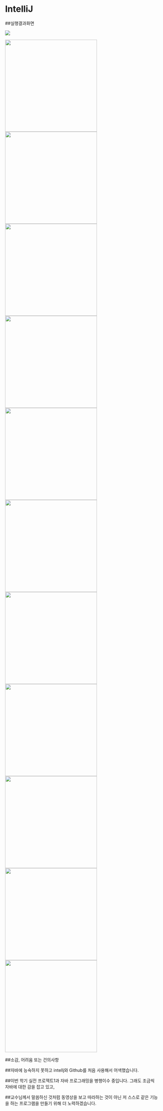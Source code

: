 # IntelliJ
##실행결과화면

![](home.PNG)

<img src ='https://github.com/21900017KangJunhyeok/JavaProject2/raw/master/screenshots/function4-1.PNG' width='300' >
<img src ='https://github.com/21900017KangJunhyeok/JavaProject2/raw/master/screenshots/function1-1.PNG' width='300' >
<img src ='https://github.com/21900017KangJunhyeok/JavaProject2/raw/master/screenshots/function4-2.PNG' width='300' >
<img src ='https://github.com/21900017KangJunhyeok/JavaProject2/raw/master/screenshots/function1-2.PNG' width='300' >
<img src ='https://github.com/21900017KangJunhyeok/JavaProject2/raw/master/screenshots/function0.PNG' width='300' >
<img src ='https://github.com/21900017KangJunhyeok/JavaProject2/raw/master/screenshots/function5.PNG' width='300' >
<img src ='https://github.com/21900017KangJunhyeok/JavaProject2/raw/master/screenshots/function6.PNG' width='300' >
<img src ='https://github.com/21900017KangJunhyeok/JavaProject2/raw/master/screenshots/function7.PNG' width='300' >
<img src ='https://github.com/21900017KangJunhyeok/JavaProject2/raw/master/screenshots/function1-3.PNG' width='300' >
<img src ='https://github.com/21900017KangJunhyeok/JavaProject2/raw/master/screenshots/function2.PNG' width='300' >
<img src ='https://github.com/21900017KangJunhyeok/JavaProject2/raw/master/screenshots/function3.PNG' width='300' >





##소감, 어려움 또는 건의사항

##자바에 능숙하지 못하고 intellj와 Github를 처음 사용해서 어색했습니다.

##이번 학기 실전 프로젝트1과 자바 프로그래밍을 병행이수 중입니다. 그래도 조금씩 자바에 대한 감을 잡고 있고,

##교수님께서 말씀하신 것처럼 동영상을 보고 따라하는 것이 아닌 저 스스로 같은 기능을 하는 프로그램을 만들기 위해 더 노력하겠습니다.
